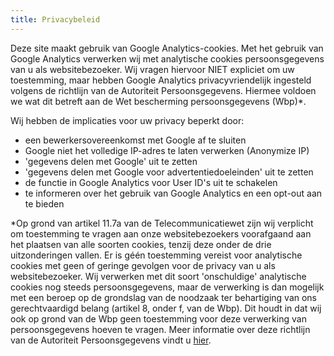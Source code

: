 ```yaml
---
title: Privacybeleid
---
```


Deze site maakt gebruik van Google Analytics-cookies. Met het gebruik van Google Analytics verwerken wij met analytische cookies persoonsgegevens van u als websitebezoeker. Wij vragen hiervoor NIET expliciet om uw toestemming, maar hebben Google Analytics privacyvriendelijk ingesteld volgens de richtlijn van de Autoriteit Persoonsgegevens. Hiermee voldoen we wat dit betreft aan de Wet bescherming persoonsgegevens (Wbp)*.

Wij hebben de implicaties voor uw privacy beperkt door:

- een bewerkersovereenkomst met Google af te sluiten
- Google niet het volledige IP-adres te laten verwerken (Anonymize IP)
- 'gegevens delen met Google' uit te zetten
- 'gegevens delen met Google voor advertentiedoeleinden' uit te zetten
- de functie in Google Analytics voor User ID's uit te schakelen
- te informeren over het gebruik van Google Analytics en een opt-out aan te bieden

*Op grond van artikel 11.7a van de Telecommunicatiewet zijn wij verplicht om toestemming te vragen aan onze websitebezoekers voorafgaand aan het plaatsen van alle soorten cookies, tenzij deze onder de drie uitzonderingen vallen. Er is géén toestemming vereist voor analytische cookies met geen of geringe gevolgen voor de privacy van u als websitebezoeker. Wij verwerken met dit soort 'onschuldige' analytische cookies nog steeds persoonsgegevens, maar de verwerking is dan mogelijk met een beroep op de grondslag van de noodzaak ter behartiging van ons gerechtvaardigd belang (artikel 8, onder f, van de Wbp). Dit houdt in dat wij ook op grond van de Wbp geen toestemming voor deze verwerking van persoonsgegevens hoeven te vragen. Meer informatie over deze richtlijn van de Autoriteit Persoonsgegevens vindt u [hier](/uploads/handleiding_privacyvriendelijk_instellen_google_analytics_mrt_2018.pdf).